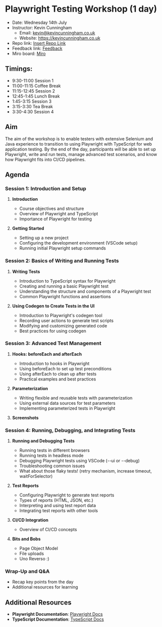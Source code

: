 # Playwright Testing Workshop (1 day)

- Date: Wednesday 14th July
- Instructor: Kevin Cunningham
  - Email: kevin@kevincunningham.co.uk
  - Website: https://kevincunningham.co.uk
- Repo link: [Insert Repo Link](https://github.com/doingandlearning/playwright-aug-14-2024)
- Feedback link: [Feedback]()
- Miro board: [Miro](https://miro.com/app/board/uXjVKqYZAtQ=/?share_link_id=23132644972)

## Timings:

- 9:30-11:00 Session 1
- 11:00-11:15 Coffee Break
- 11:15-12:45 Session 2
- 12:45-1:45 Lunch Break
- 1:45-3:15 Session 3
- 3:15-3:30 Tea Break
- 3:30-4:30 Session 4

## Aim

The aim of the workshop is to enable testers with extensive Selenium and Java experience to transition to using Playwright with TypeScript for web application testing. By the end of the day, participants will be able to set up Playwright, write and run tests, manage advanced test scenarios, and know how Playwright fits into CI/CD pipelines.

## Agenda

### Session 1: Introduction and Setup

1. **Introduction**

   - Course objectives and structure
   - Overview of Playwright and TypeScript
   - Importance of Playwright for testing

2. **Getting Started**
   - Setting up a new project
   - Configuring the development environment (VSCode setup)
   - Running initial Playwright setup commands

### Session 2: Basics of Writing and Running Tests

1. **Writing Tests**

   - Introduction to TypeScript syntax for Playwright
   - Creating and running a basic Playwright test
   - Understanding the structure and components of a Playwright test
   - Common Playwright functions and assertions

2. **Using Codegen to Create Tests in the UI**
   - Introduction to Playwright's codegen tool
   - Recording user actions to generate test scripts
   - Modifying and customizing generated code
   - Best practices for using codegen

### Session 3: Advanced Test Management

1. **Hooks: beforeEach and afterEach**

   - Introduction to hooks in Playwright
   - Using beforeEach to set up test preconditions
   - Using afterEach to clean up after tests
   - Practical examples and best practices

2. **Parameterization**

   - Writing flexible and reusable tests with parameterization
   - Using external data sources for test parameters
   - Implementing parameterized tests in Playwright

3. **Screenshots**

### Session 4: Running, Debugging, and Integrating Tests

1. **Running and Debugging Tests**

   - Running tests in different browsers
   - Running tests in headless mode
   - Debugging Playwright tests using VSCode (--ui or --debug)
   - Troubleshooting common issues
   - What about those flaky tests! (retry mechanism, increase timeout, waitForSelector)

2. **Test Reports**

   - Configuring Playwright to generate test reports
   - Types of reports (HTML, JSON, etc.)
   - Interpreting and using test report data
   - Integrating test reports with other tools

3. **CI/CD Integration**

   - Overview of CI/CD concepts

4. **Bits and Bobs**
   - Page Object Model
   - File uploads
   - Uno Reverso :)

### Wrap-Up and Q&A

- Recap key points from the day
- Additional resources for learning

## Additional Resources

- **Playwright Documentation**: [Playwright Docs](https://playwright.dev/docs/intro)
- **TypeScript Documentation**: [TypeScript Docs](https://www.typescriptlang.org/docs/)
